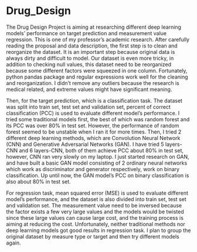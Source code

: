 # Drug_Design
The Drug Design Project is aiming at researching different deep learning models’ performance on target prediction and measurement value regression. This is one of my professor’s academic research. After carefully reading the proposal and data description, the first step is to clean and reorganize the dataset. It is an important step because original data is always dirty and difficult to model. Our dataset is even more tricky, in addition to checking null values, this dataset need to be reorganized because some different factors were squeezed in one column. Fortunately, python pandas package and regular expressions work well for the cleaning and reorganization. I didn’t remove any outliers because the research is medical related, and extreme values might have significant meaning. 

Then, for the target prediction, which is a classification task. The dataset was split into train set, test set and validation set, percent of correct classification (PCC) is used to evaluate different model’s performance. I tried some traditional models first, the best of which was random forest and its PCC was over 80% in test set. However, the performance of random forest seemed to be unstable when I ran it for more times. Then, I tried 2 different deep learning methods, which are Convolution Neural Network (CNN) and Generative Adversarial Networks (GAN). I have tried 5 layers-CNN and 6 layers-CNN, both of them achieve PCC about 80% in test set, however, CNN ran very slowly on my laptop. I just started research on GAN, and have built a basic GAN model consisting of 2 ordinary neural networks which work as discriminator and generator respectively, work on binary classification. Up until now, the GAN model’s PCC on binary classification is also about 80% in test set.

For regression task, mean squared error (MSE) is used to evaluate different model’s performance, and the dataset is also divided into train set, test set and validation set. The measurement value need to be inversed because the factor exists a few very large values and the models would be twisted since these large values can cause large cost, and the training process is aiming at reducing the cost. Unfortunately, neither traditional methods nor deep learning models got good results in regression task. I plan to group the original dataset by measure type or target and then try different models again.
